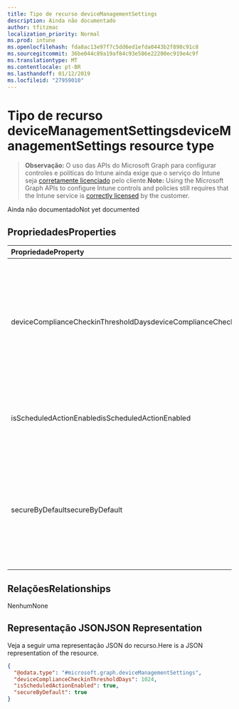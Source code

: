 ```yaml
---
title: Tipo de recurso deviceManagementSettings
description: Ainda não documentado
author: tfitzmac
localization_priority: Normal
ms.prod: intune
ms.openlocfilehash: fda8ac13e97f7c5dd6ed1efda0443b2f898c91c8
ms.sourcegitcommit: 36be044c89a19af84c93e586e22200ec919e4c9f
ms.translationtype: MT
ms.contentlocale: pt-BR
ms.lasthandoff: 01/12/2019
ms.locfileid: "27959010"
---
```

# <a name="devicemanagementsettings-resource-type"></a><span data-ttu-id="fcc74-103">Tipo de recurso deviceManagementSettings</span><span class="sxs-lookup"><span data-stu-id="fcc74-103">deviceManagementSettings resource type</span></span>

> <span data-ttu-id="fcc74-104">**Observação:** O uso das APIs do Microsoft Graph para configurar controles e políticas do Intune ainda exige que o serviço do Intune seja [corretamente licenciado](https://go.microsoft.com/fwlink/?linkid=839381) pelo cliente.</span><span class="sxs-lookup"><span data-stu-id="fcc74-104">**Note:** Using the Microsoft Graph APIs to configure Intune controls and policies still requires that the Intune service is [correctly licensed](https://go.microsoft.com/fwlink/?linkid=839381) by the customer.</span></span>

<span data-ttu-id="fcc74-105">Ainda não documentado</span><span class="sxs-lookup"><span data-stu-id="fcc74-105">Not yet documented</span></span>
## <a name="properties"></a><span data-ttu-id="fcc74-106">Propriedades</span><span class="sxs-lookup"><span data-stu-id="fcc74-106">Properties</span></span>
|<span data-ttu-id="fcc74-107">Propriedade</span><span class="sxs-lookup"><span data-stu-id="fcc74-107">Property</span></span>|<span data-ttu-id="fcc74-108">Tipo</span><span class="sxs-lookup"><span data-stu-id="fcc74-108">Type</span></span>|<span data-ttu-id="fcc74-109">Descrição</span><span class="sxs-lookup"><span data-stu-id="fcc74-109">Description</span></span>|
|:---|:---|:---|
|<span data-ttu-id="fcc74-110">deviceComplianceCheckinThresholdDays</span><span class="sxs-lookup"><span data-stu-id="fcc74-110">deviceComplianceCheckinThresholdDays</span></span>|<span data-ttu-id="fcc74-111">Int32</span><span class="sxs-lookup"><span data-stu-id="fcc74-111">Int32</span></span>|<span data-ttu-id="fcc74-112">O número de dias que tem um dispositivo pode ser executado sem fazer check-in para permanecer em conformidade.</span><span class="sxs-lookup"><span data-stu-id="fcc74-112">The number of days a device is allowed to go without checking in to remain compliant.</span></span> <span data-ttu-id="fcc74-113">Valores válidos de 0 a 120</span><span class="sxs-lookup"><span data-stu-id="fcc74-113">Valid values 0 to 120</span></span>|
|<span data-ttu-id="fcc74-114">isScheduledActionEnabled</span><span class="sxs-lookup"><span data-stu-id="fcc74-114">isScheduledActionEnabled</span></span>|<span data-ttu-id="fcc74-115">Booliano</span><span class="sxs-lookup"><span data-stu-id="fcc74-115">Boolean</span></span>|<span data-ttu-id="fcc74-116">O recurso está habilitado ou não para ação agendada para a regra.</span><span class="sxs-lookup"><span data-stu-id="fcc74-116">Is feature enabled or not for scheduled action for rule.</span></span>|
|<span data-ttu-id="fcc74-117">secureByDefault</span><span class="sxs-lookup"><span data-stu-id="fcc74-117">secureByDefault</span></span>|<span data-ttu-id="fcc74-118">Booliano</span><span class="sxs-lookup"><span data-stu-id="fcc74-118">Boolean</span></span>|<span data-ttu-id="fcc74-119">Quando true, o dispositivo deve ser incompatível quando não há nenhuma política de conformidade direcionada</span><span class="sxs-lookup"><span data-stu-id="fcc74-119">Device should be noncompliant when there is no compliance policy targeted when this is true</span></span>|

## <a name="relationships"></a><span data-ttu-id="fcc74-120">Relações</span><span class="sxs-lookup"><span data-stu-id="fcc74-120">Relationships</span></span>
<span data-ttu-id="fcc74-121">Nenhum</span><span class="sxs-lookup"><span data-stu-id="fcc74-121">None</span></span>
## <a name="json-representation"></a><span data-ttu-id="fcc74-122">Representação JSON</span><span class="sxs-lookup"><span data-stu-id="fcc74-122">JSON Representation</span></span>
<span data-ttu-id="fcc74-123">Veja a seguir uma representação JSON do recurso.</span><span class="sxs-lookup"><span data-stu-id="fcc74-123">Here is a JSON representation of the resource.</span></span>
<!-- {
  "blockType": "resource",
  "@odata.type": "microsoft.graph.deviceManagementSettings"
}
-->
``` json
{
  "@odata.type": "#microsoft.graph.deviceManagementSettings",
  "deviceComplianceCheckinThresholdDays": 1024,
  "isScheduledActionEnabled": true,
  "secureByDefault": true
}
```



